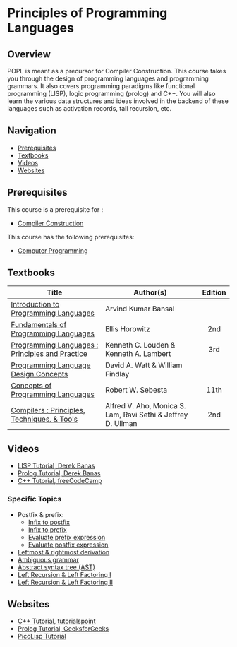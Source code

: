 # Principles of Programming Languages

## Overview
POPL is meant as a precursor for Compiler Construction. This course takes you through the design of programming languages and programming grammars. It also covers programming paradigms like functional programming (LISP), logic programming (prolog) and C++. You will also learn the various data structures and ideas involved in the backend of these languages such as activation records, tail recursion, etc. 

## Navigation

*   [Prerequisites](#prerequisites)
*   [Textbooks](#textbooks)
*   [Videos](#videos)
*   [Websites](#websites)

## Prerequisites

This course is a prerequisite for : 
* [Compiler Construction](../CSF363)

This course has the following prerequisites:
* [Computer Programming](../CSF111)


## Textbooks

| Title | Author(s) | Edition |
| -------------|-------------|:-----:|
| [Introduction to Programming Languages](https://drive.google.com/file/d/1hK8wL2KtNPtpocwHlogaUOnCWRwq8FZ9/view?usp=sharing) | Arvind Kumar Bansal |
| [Fundamentals of Programming Languages](https://drive.google.com/file/d/1MFnF-ADG8Q7hGNN0L15DRnkMHqmdR0oQ/view?usp=sharing)| Ellis Horowitz | 2nd
| [Programming Languages : Principles and Practice](https://drive.google.com/file/d/1vWsMkAeMeVybZw0KidUIs19W2EOWQYU3/view?usp=sharing)| Kenneth C. Louden & Kenneth A. Lambert | 3rd
| [Programming Language Design Concepts](https://drive.google.com/file/d/1eJ2lWu91j4GCYCCWxZdogakeFmqmAgjx/view?usp=sharing) | David A. Watt & William Findlay | 
| [Concepts of Programming Languages](https://drive.google.com/file/d/1CPYmIegnpRCKtjqOALLp9kmyUaYEfv1i/view?usp=sharing) | Robert W. Sebesta | 11th
| [Compilers : Principles, Techniques, & Tools](https://drive.google.com/file/d/1AOm3Pduu5asup7C_zEN2PQoX2cflUufm/view?usp=sharing) | Alfred V. Aho, Monica S. Lam, Ravi Sethi & Jeffrey D. Ullman | 2nd

## Videos

* [LISP Tutorial, Derek Banas](https://www.youtube.com/watch?v=ymSq4wHrqyU)
* [Prolog Tutorial, Derek Banas](https://www.youtube.com/watch?v=SykxWpFwMGs)
* [C++ Tutorial, freeCodeCamp](https://www.youtube.com/watch?v=vLnPwxZdW4Y)

### Specific Topics

* Postfix & prefix:
	* [Infix to postfix](https://www.youtube.com/watch?v=vXPL6UavUeA)
	* [Infix to prefix](https://www.youtube.com/watch?v=UK16ttNfGSk&t=74s)
	* [Evaluate prefix expression](https://www.youtube.com/watch?v=op_NxwPY61I)
	* [Evaluate postfix expression](https://www.youtube.com/watch?v=84BsI5VJPq4)
* [Leftmost & rightmost derivation](https://www.youtube.com/watch?v=u4-rpIlV9NI)
* [Ambiguous grammar](https://www.youtube.com/watch?v=wQjppolFdas)
* [Abstract syntax tree (AST)](https://www.youtube.com/watch?v=kUKfvHkzpYE)
* [Left Recursion & Left Factoring I](https://www.youtube.com/watch?v=rDBafyxYCW8&list=PLmXKhU9FNesSmu-_DKC7APRoFkaQvGurx&index=9)
* [Left Recursion & Left Factoring II](https://www.youtube.com/watch?v=3_VCoBfrt9c&list=PLEbnTDJUr_IcPtUXFy2b1sGRPsLFMghhS&index=4)

## Websites

* [ C++ Tutorial, tutorialspoint](https://www.tutorialspoint.com/cplusplus/)
* [ Prolog Tutorial, GeeksforGeeks](https://www.geeksforgeeks.org/prolog-an-introduction/)
* [PicoLisp Tutorial](https://software-lab.de/doc/tut.html)

